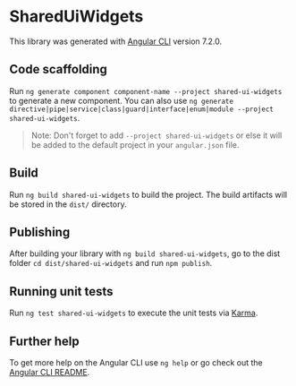 # SharedUiWidgets

This library was generated with [Angular CLI](https://github.com/angular/angular-cli) version 7.2.0.

## Code scaffolding

Run `ng generate component component-name --project shared-ui-widgets` to generate a new component. You can also use `ng generate directive|pipe|service|class|guard|interface|enum|module --project shared-ui-widgets`.

> Note: Don't forget to add `--project shared-ui-widgets` or else it will be added to the default project in your `angular.json` file.

## Build

Run `ng build shared-ui-widgets` to build the project. The build artifacts will be stored in the `dist/` directory.

## Publishing

After building your library with `ng build shared-ui-widgets`, go to the dist folder `cd dist/shared-ui-widgets` and run `npm publish`.

## Running unit tests

Run `ng test shared-ui-widgets` to execute the unit tests via [Karma](https://karma-runner.github.io).

## Further help

To get more help on the Angular CLI use `ng help` or go check out the [Angular CLI README](https://github.com/angular/angular-cli/blob/master/README.md).

